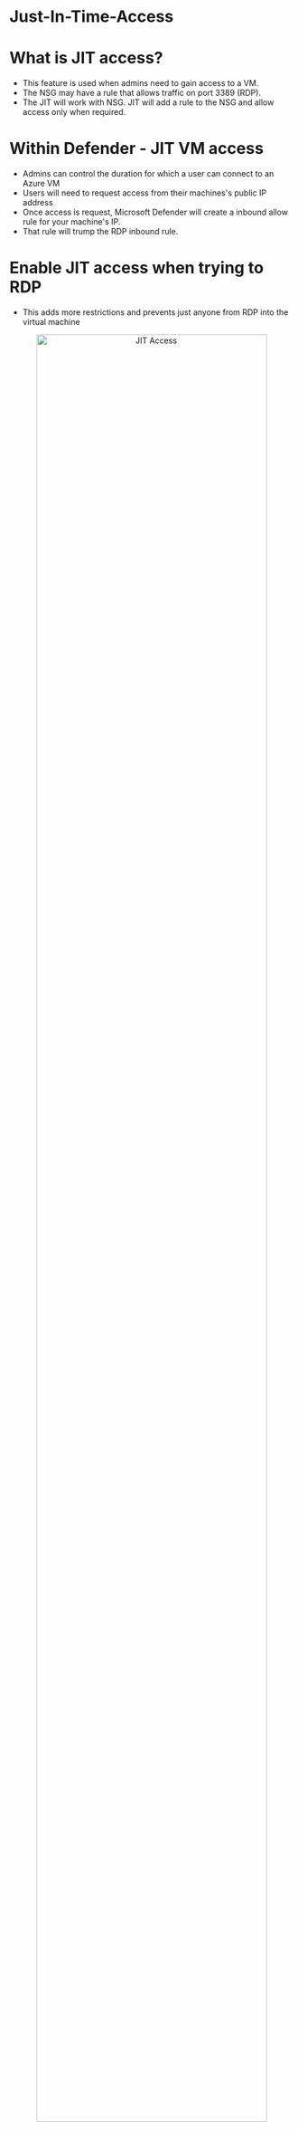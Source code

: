# Just-In-Time-Access

# What is JIT access?
- This feature is used when admins need to gain access to a VM.
- The NSG may have a rule that allows traffic on port 3389 (RDP). 
- The JIT will work with NSG. JIT will add a rule to the NSG and allow access only when required.



# Within Defender - JIT VM access
- Admins can control the duration for which a user can connect to an Azure VM
- Users will need to request access from their machines's public IP address
- Once access is request, Microsoft Defender will create a inbound allow rule for your machine's IP.
- That rule will trump the RDP inbound rule.


# Enable JIT access when trying to RDP
- This adds more restrictions and prevents just anyone from RDP into the virtual machine

<p align="center">
  
<img src="https://user-images.githubusercontent.com/104326475/175852969-b008961c-5735-488c-9e92-2dd962be2b41.png" height="90%" width="90%" alt="JIT Access"/>

<p/>

# Request JIT access from your IP
<p align="center">
  
<img src="https://user-images.githubusercontent.com/104326475/175853023-8f348ad2-7850-4011-9e21-1a661d6e4431.png" height="90%" width="90%" alt="JIT Access"/>

<p/>

# Network rules will be created 
- One rule will deny anyone IP from RDP into the JIT virtual machine - Priority 1000
- The other rule will create an allow rule for your machine's public IP to access JITvm's IP - Priority 101
- Microsoft Defender will create these rules
<p align="center">
  
<img src="https://user-images.githubusercontent.com/104326475/175853269-118a6c8c-f654-43f2-9be4-20c17e3e2837.png" height="150%" width="150%" alt="JIT Access"/>

<p/>



# JIT VM Access - Custom Role
- Custom Roles can be created specifically for JIT access.
- Within the red box are the JSON code that will create the permissions for the JIT role
<p align="center">
  
<img src="https://user-images.githubusercontent.com/104326475/175986992-b323e195-2a72-44c7-a4d4-1091c1833ae3.png" height="90%" width="90%" alt="JIT Access"/>

<p/>

# Assign the custom JustInTime Access role to a user
<p align="center">
  
<img src="https://user-images.githubusercontent.com/104326475/175987400-44883bcc-5dd3-4a6a-9f01-dcecbf0383e8.png" height="90%" width="90%" alt="JIT Access"/>

<p/>


